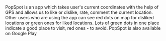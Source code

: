 PopSpot is an app which takes user's current coordinates with the help of GPS
and allows us to like or dislike, rate, comment the current location. Other users
who are using the app can see red dots on map for disliked locations or green ones
for liked locations. Lots of green dots in one place indicate a good place to
visit, red ones - to avoid. PopSpot is also available on Google Play
